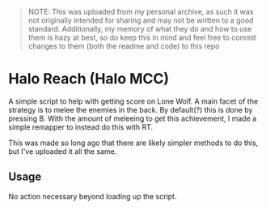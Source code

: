 > NOTE: This was uploaded from my personal archive, as such it was not originally intended for sharing and may not be written to a good standard. Additionally, my memory of what they do and how to use them is hazy at best, so do keep this in mind and feel free to commit changes to them (both the readme and code) to this repo

# Halo Reach (Halo MCC)

A simple script to help with getting score on Lone Wolf. A main facet of the strategy is to melee the enemies in the back. By default(?) this is done by pressing B. With the amount of meleeing to get this achievement, I made a simple remapper to instead do this with RT.

This was made so long ago that there are likely simpler methods to do this, but I've uploaded it all the same.

## Usage

No action necessary beyond loading up the script.